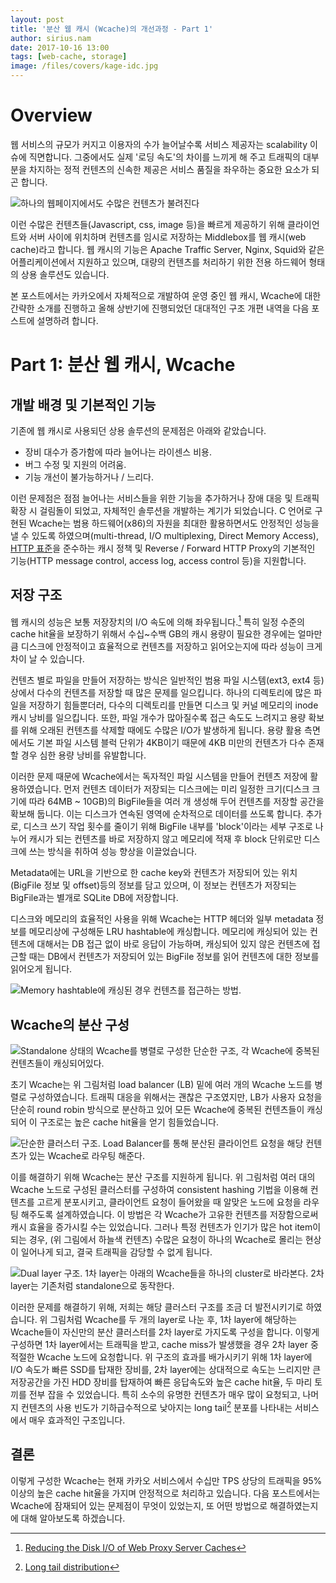 ```yaml
---
layout: post
title: '분산 웹 캐시 (Wcache)의 개선과정 - Part 1'
author: sirius.nam
date: 2017-10-16 13:00
tags: [web-cache, storage]
image: /files/covers/kage-idc.jpg
---
```


# Overview
웹 서비스의 규모가 커지고 이용자의 수가 늘어날수록 서비스 제공자는 scalability 이슈에 직면합니다. 
그중에서도 실제 '로딩 속도'의 차이를 느끼게 해 주고 트래픽의 대부분을 차지하는 정적 컨텐츠의 신속한 제공은 서비스 품질을 좌우하는 중요한 요소가 되곤 합니다.

![하나의 웹페이지에서도 수많은 컨텐츠가 불려진다](/files/static-contents.png)

이런 수많은 컨텐츠들(Javascript, css, image 등)을 빠르게 제공하기 위해 클라이언트와 서버 사이에 위치하며 컨텐츠를 임시로 저장하는 Middlebox를 웹 캐시(web cache)라고 합니다.
웹 캐시의 기능은 Apache Traffic Server, Nginx, Squid와 같은 어플리케이션에서 지원하고 있으며, 대량의 컨텐츠를 처리하기 위한 전용 하드웨어 형태의 상용 솔루션도 있습니다.

본 포스트에서는 카카오에서 자체적으로 개발하여 운영 중인 웹 캐시, Wcache에 대한 간략한 소개를 진행하고 올해 상반기에 진행되었던 대대적인 구조 개편 내역을 다음 포스트에 설명하려 합니다.

# Part 1: 분산 웹 캐시, Wcache

## 개발 배경 및 기본적인 기능
기존에 웹 캐시로 사용되던 상용 솔루션의 문제점은 아래와 같았습니다.
 
 - 장비 대수가 증가함에 따라 늘어나는 라이센스 비용.
 - 버그 수정 및 지원의 어려움.
 - 기능 개선이 불가능하거나 / 느리다.

이런 문제점은 점점 늘어나는 서비스들을 위한 기능을 추가하거나 장애 대응 및 트래픽 확장 시 걸림돌이 되었고, 자체적인 솔루션을 개발하는 계기가 되었습니다.
C 언어로 구현된 Wcache는 범용 하드웨어(x86)의 자원을 최대한 활용하면서도 안정적인 성능을 낼 수 있도록 하였으며(multi-thread, I/O multiplexing, Direct Memory Access), 
[HTTP 표준](https://tools.ietf.org/html/rfc2616)을 준수하는 캐시 정책 및 
Reverse / Forward HTTP Proxy의 기본적인 기능(HTTP message control, access log, access control 등)을 지원합니다.

## 저장 구조
웹 캐시의 성능은 보통 저장장치의 I/O 속도에 의해 좌우됩니다.[^1] 특히 일정 수준의 cache hit율을 보장하기 위해서 수십~수백 GB의 캐시 용량이 필요한 경우에는 얼마만큼 디스크에 안정적이고 효율적으로 컨텐츠를 저장하고 읽어오는지에 따라 성능이 크게 차이 날 수 있습니다.

컨텐츠 별로 파일을 만들어 저장하는 방식은 일반적인 범용 파일 시스템(ext3, ext4 등)상에서 다수의 컨텐츠를 저장할 때 많은 문제를 일으킵니다. 하나의 디렉토리에 많은 파일을 저장하기 힘들뿐더러, 다수의 디렉토리를 만들면 디스크 및 커널 메모리의 inode 캐시 낭비를 일으킵니다. 또한, 파일 개수가 많아질수록 접근 속도도 느려지고 용량 확보를 위해 오래된 컨텐츠를 삭제할 때에도 수많은 I/O가 발생하게 됩니다. 용량 활용 측면에서도 기본 파일 시스템 블럭 단위가 4KB이기 때문에 4KB 미만의 컨텐츠가 다수 존재할 경우 심한 용량 낭비를 유발합니다.

이러한 문제 때문에 Wcache에서는 독자적인 파일 시스템을 만들어 컨텐츠 저장에 활용하였습니다. 먼저 컨텐츠 데이터가 저장되는 디스크에는 미리 일정한 크기(디스크 크기에 따라 64MB ~ 10GB)의 BigFile들을 여러 개 생성해 두어 컨텐츠를 저장할 공간을 확보해 둡니다. 이는 디스크가 연속된 영역에 순차적으로 데이터를 쓰도록 합니다.
추가로, 디스크 쓰기 작업 횟수를 줄이기 위해 BigFile 내부를 'block'이라는 세부 구조로 나누어 캐시가 되는 컨텐츠를 바로 저장하지 않고 메모리에 적재 후 block 단위로만 디스크에 쓰는 방식을 취하여 성능 향상을 이끌었습니다.

Metadata에는 URL을 기반으로 한 cache key와 컨텐츠가 저장되어 있는 위치(BigFile 정보 및 offset)등의 정보를 담고 있으며, 이 정보는 컨텐츠가 저장되는 BigFile과는 별개로 SQLite DB에 저장합니다.
 
디스크와 메모리의 효율적인 사용을 위해 Wcache는 HTTP 헤더와 일부 metadata 정보를 메모리상에 구성해둔 LRU hashtable에 캐싱합니다.
메모리에 캐싱되어 있는 컨텐츠에 대해서는 DB 접근 없이 바로 응답이 가능하며, 캐싱되어 있지 않은 컨텐츠에 접근할 때는 DB에서 컨텐츠가 저장되어 있는 BigFile 정보를 읽어 컨텐츠에 대한 정보를 읽어오게 됩니다.
 
![Memory hashtable에 캐싱된 경우 컨텐츠를 접근하는 방법.](/files/wcache-structure.png)

## Wcache의 분산 구성
![Standalone 상태의 Wcache를 병렬로 구성한 단순한 구조, 각 Wcache에 중복된 컨텐츠들이 캐싱되어있다.](/files/wcache-standalone.png)

초기 Wcache는 위 그림처럼 load balancer (LB) 밑에 여러 개의 Wcache 노드를 병렬로 구성하였습니다. 트래픽 대응을 위해서는 괜찮은 구조였지만, LB가 사용자 요청을 단순히 round robin 방식으로 분산하고 있어 모든 Wcache에 중복된 컨텐츠들이 캐싱되어 이 구조로는 높은 cache hit율을 얻기 힘들었습니다.

![단순한 클러스터 구조. Load Balancer를 통해 분산된 클라이언트 요청을 해당 컨텐츠가 있는 Wcache로 라우팅 해준다.](/files/wcache-cluster.png)

이를 해결하기 위해 Wcache는 분산 구조를 지원하게 됩니다. 위 그림처럼 여러 대의 Wcache 노드로 구성된 클러스터를 구성하여 consistent hashing 기법을 이용해 컨텐츠를 고르게 분포시키고, 클라이언트 요청이 들어왔을 때 알맞은 노드에 요청을 라우팅 해주도록 설계하였습니다.
이 방법은 각 Wcache가 고유한 컨텐츠를 저장함으로써 캐시 효율을 증가시킬 수는 있었습니다. 그러나 특정 컨텐츠가 인기가 많은 hot item이 되는 경우, (위 그림에서 하늘색 컨텐츠) 수많은 요청이 하나의 Wcache로 몰리는 현상이 일어나게 되고, 결국 트래픽을 감당할 수 없게 됩니다.

![Dual layer 구조. 1차 layer는 아래의 Wcache들을 하나의 cluster로 바라본다. 2차 layer는 기존처럼 standalone으로 동작한다.](/files/wcache-dual-layer.png)

이러한 문제를 해결하기 위해, 저희는 해당 클러스터 구조를 조금 더 발전시키기로 하였습니다. 위 그림처럼 Wcache를 두 개의 layer로 나눈 후, 1차 layer에 해당하는 Wcache들이 자신만의 분산 클러스터를 2차 layer로 가지도록 구성을 합니다. 이렇게 구성하면 1차 layer에서는 트래픽을 받고, cache miss가 발생했을 경우 2차 layer 중 적절한 Wcache 노드에 요청합니다.
위 구조의 효과를 배가시키기 위해 1차 layer에 I/O 속도가 빠른 SSD를 탑재한 장비를, 2차 layer에는 상대적으로 속도는 느리지만 큰 저장공간을 가진 HDD 장비를 탑재하여 빠른 응답속도와 높은 cache hit율, 두 마리 토끼를 전부 잡을 수 있었습니다.
특히 소수의 유명한 컨텐츠가 매우 많이 요청되고, 나머지 컨텐츠의 사용 빈도가 기하급수적으로 낮아지는 long tail[^2] 분포를 나타내는 서비스에서 매우 효과적인 구조입니다.

## 결론
이렇게 구성한 Wcache는 현재 카카오 서비스에서 수십만 TPS 상당의 트래픽을 95% 이상의 높은 cache hit율을 가지며 안정적으로 처리하고 있습니다. 다음 포스트에서는 Wcache에 잠재되어 있는 문제점이 무엇이 있었는지, 또 어떤 방법으로 해결하였는지에 대해 알아보도록 하겠습니다.

[^1]: [Reducing the Disk I/O of Web Proxy Server Caches](https://www.usenix.org/legacy/event/usenix99/full_papers/maltzahn/maltzahn.pdf)
[^2]: [Long tail distribution](https://en.wikipedia.org/wiki/Long_tail)
